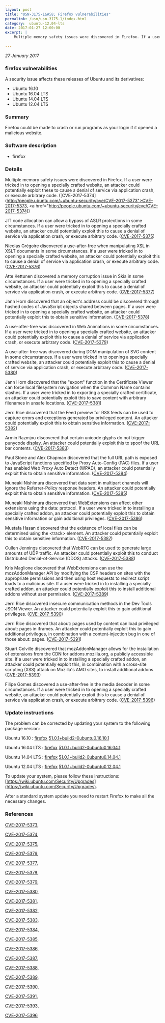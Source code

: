 ```yaml
---
layout: post
title: "USN-3175-1&#58; Firefox vulnerabilities"
permalink: /usn/usn-3175-1/index.html
category:  ubuntu-12.04-lts
date: 2017-01-27 12:00:00
excerpt: |
    Multiple memory safety issues were discovered in Firefox. If a user were tricked in to opening a specially crafted website, an attacker could potentially exploit these to cause a denial of service via application crash, or execute arbitrary code. ([CVE-2017-5374](http://people.ubuntu.com/~ubuntu-security/cve/CVE-2017-5373">CVE-2017-5373</a>, <a href="http://people.ubuntu.com/~ubuntu-security/cve/CVE-2017-5374))
    
--- 
```

 
 

*27 January 2017*

### firefox vulnerabilities

A security issue affects these releases of Ubuntu and its derivatives:

* Ubuntu 16.10
* Ubuntu 16.04 LTS
* Ubuntu 14.04 LTS
* Ubuntu 12.04 LTS

### Summary

Firefox could be made to crash or run programs as your login if it opened a malicious website.

### Software description

* firefox 

### Details

Multiple memory safety issues were discovered in Firefox. If a user were tricked in to opening a specially crafted website, an attacker could potentially exploit these to cause a denial of service via application crash, or execute arbitrary code. ([CVE-2017-5374](http://people.ubuntu.com/~ubuntu-security/cve/CVE-2017-5373">CVE-2017-5373</a>, <a href="http://people.ubuntu.com/~ubuntu-security/cve/CVE-2017-5374))

JIT code allocation can allow a bypass of ASLR protections in some circumstances. If a user were tricked in to opening a specially crafted website, an attacker could potentially exploit this to cause a denial of service via application crash, or execute arbitrary code. ([CVE-2017-5375](http://people.ubuntu.com/~ubuntu-security/cve/CVE-2017-5375))

Nicolas Grégoire discovered a use-after-free when manipulating XSL in XSLT documents in some circumstances. If a user were tricked in to opening a specially crafted website, an attacker could potentially exploit this to cause a denial of service via application crash, or execute arbitrary code. ([CVE-2017-5376](http://people.ubuntu.com/~ubuntu-security/cve/CVE-2017-5376))

Atte Kettunen discovered a memory corruption issue in Skia in some circumstances. If a user were tricked in to opening a specially crafted website, an attacker could potentially exploit this to cause a denial of service via application crash, or execute arbitrary code. ([CVE-2017-5377](http://people.ubuntu.com/~ubuntu-security/cve/CVE-2017-5377))

Jann Horn discovered that an object&#39;s address could be discovered through hashed codes of JavaScript objects shared between pages. If a user were tricked in to opening a specially crafted website, an attacker could potentially exploit this to obtain sensitive information. ([CVE-2017-5378](http://people.ubuntu.com/~ubuntu-security/cve/CVE-2017-5378))

A use-after-free was discovered in Web Animations in some circumstances. If a user were tricked in to opening a specially crafted website, an attacker could potentially exploit this to cause a denial of service via application crash, or execute arbitrary code. ([CVE-2017-5379](http://people.ubuntu.com/~ubuntu-security/cve/CVE-2017-5379))

A use-after-free was discovered during DOM manipulation of SVG content in some circumstances. If a user were tricked in to opening a specially crafted website, an attacker could potentially exploit this to cause a denial of service via application crash, or execute arbitrary code. ([CVE-2017-5380](http://people.ubuntu.com/~ubuntu-security/cve/CVE-2017-5380))

Jann Horn discovered that the &quot;export&quot; function in the Certificate Viewer can force local filesystem navigation when the Common Name contains slashes. If a user were tricked in to exporting a specially crafted certificate, an attacker could potentially exploit this to save content with arbitrary filenames in unsafe locations. ([CVE-2017-5381](http://people.ubuntu.com/~ubuntu-security/cve/CVE-2017-5381))

Jerri Rice discovered that the Feed preview for RSS feeds can be used to capture errors and exceptions generated by privileged content. An attacker could potentially exploit this to obtain sensitive information. ([CVE-2017-5382](http://people.ubuntu.com/~ubuntu-security/cve/CVE-2017-5382))

Armin Razmjou discovered that certain unicode glyphs do not trigger punycode display. An attacker could potentially exploit this to spoof the URL bar contents. ([CVE-2017-5383](http://people.ubuntu.com/~ubuntu-security/cve/CVE-2017-5383))

Paul Stone and Alex Chapman discovered that the full URL path is exposed to JavaScript functions specified by Proxy Auto-Config (PAC) files. If a user has enabled Web Proxy Auto Detect (WPAD), an attacker could potentially exploit this to obtain sensitive information. ([CVE-2017-5384](http://people.ubuntu.com/~ubuntu-security/cve/CVE-2017-5384))

Muneaki Nishimura discovered that data sent in multipart channels will ignore the Referrer-Policy response headers. An attacker could potentially exploit this to obtain sensitive information. ([CVE-2017-5385](http://people.ubuntu.com/~ubuntu-security/cve/CVE-2017-5385))

Muneaki Nishimura discovered that WebExtensions can affect other extensions using the data: protocol. If a user were tricked in to installing a specially crafted addon, an attacker could potentially exploit this to obtain sensitive information or gain additional privileges. ([CVE-2017-5386](http://people.ubuntu.com/~ubuntu-security/cve/CVE-2017-5386))

Mustafa Hasan discovered that the existence of local files can be determined using the &lt;track&gt; element. An attacker could potentially exploit this to obtain sensitive information. ([CVE-2017-5387](http://people.ubuntu.com/~ubuntu-security/cve/CVE-2017-5387))

Cullen Jennings discovered that WebRTC can be used to generate large amounts of UDP traffic. An attacker could potentially exploit this to conduct Distributed Denial-of-Service (DDOS) attacks. ([CVE-2017-5388](http://people.ubuntu.com/~ubuntu-security/cve/CVE-2017-5388))

Kris Maglione discovered that WebExtensions can use the mozAddonManager API by modifying the CSP headers on sites with the appropriate permissions and then using host requests to redirect script loads to a malicious site. If a user were tricked in to installing a specially crafted addon, an attacker could potentially exploit this to install additional addons without user permission. ([CVE-2017-5389](http://people.ubuntu.com/~ubuntu-security/cve/CVE-2017-5389))

Jerri Rice discovered insecure communication methods in the Dev Tools JSON Viewer. An attacker could potentially exploit this to gain additional privileges. ([CVE-2017-5390](http://people.ubuntu.com/~ubuntu-security/cve/CVE-2017-5390))

Jerri Rice discovered that about: pages used by content can load privileged about: pages in iframes. An attacker could potentially exploit this to gain additional privileges, in combination with a content-injection bug in one of those about: pages. ([CVE-2017-5391](http://people.ubuntu.com/~ubuntu-security/cve/CVE-2017-5391))

Stuart Colville discovered that mozAddonManager allows for the installation of extensions from the CDN for addons.mozilla.org, a publicly accessible site. If a user were tricked in to installing a specially crafted addon, an attacker could potentially exploit this, in combination with a cross-site scripting (XSS) attack on Mozilla&#39;s AMO sites, to install additional addons. ([CVE-2017-5393](http://people.ubuntu.com/~ubuntu-security/cve/CVE-2017-5393))

Filipe Gomes discovered a use-after-free in the media decoder in some circumstances. If a user were tricked in to opening a specially crafted website, an attacker could potentially exploit this to cause a denial of service via application crash, or execute arbitrary code. ([CVE-2017-5396](http://people.ubuntu.com/~ubuntu-security/cve/CVE-2017-5396)) 

### Update instructions

The problem can be corrected by updating your system to the following package version:

Ubuntu 16.10
 : [firefox](https://launchpad.net/ubuntu/+source/firefox) <span> [51.0.1+build2-0ubuntu0.16.10.1](https://launchpad.net/ubuntu/+source/firefox/51.0.1+build2-0ubuntu0.16.10.1) </span> 

Ubuntu 16.04 LTS
 : [firefox](https://launchpad.net/ubuntu/+source/firefox) <span> [51.0.1+build2-0ubuntu0.16.04.1](https://launchpad.net/ubuntu/+source/firefox/51.0.1+build2-0ubuntu0.16.04.1) </span> 

Ubuntu 14.04 LTS
 : [firefox](https://launchpad.net/ubuntu/+source/firefox) <span> [51.0.1+build2-0ubuntu0.14.04.1](https://launchpad.net/ubuntu/+source/firefox/51.0.1+build2-0ubuntu0.14.04.1) </span> 

Ubuntu 12.04 LTS
 : [firefox](https://launchpad.net/ubuntu/+source/firefox) <span> [51.0.1+build2-0ubuntu0.12.04.1](https://launchpad.net/ubuntu/+source/firefox/51.0.1+build2-0ubuntu0.12.04.1) </span> 

To update your system, please follow these instructions: [https://wiki.ubuntu.com/Security/Upgrades](https://wiki.ubuntu.com/Security/Upgrades).

After a standard system update you need to restart Firefox to make all the necessary changes. 

### References

 
 [CVE-2017-5373](http://people.ubuntu.com/~ubuntu-security/cve/CVE-2017-5373), 

 [CVE-2017-5374](http://people.ubuntu.com/~ubuntu-security/cve/CVE-2017-5374), 

 [CVE-2017-5375](http://people.ubuntu.com/~ubuntu-security/cve/CVE-2017-5375), 

 [CVE-2017-5376](http://people.ubuntu.com/~ubuntu-security/cve/CVE-2017-5376), 

 [CVE-2017-5377](http://people.ubuntu.com/~ubuntu-security/cve/CVE-2017-5377), 

 [CVE-2017-5378](http://people.ubuntu.com/~ubuntu-security/cve/CVE-2017-5378), 

 [CVE-2017-5379](http://people.ubuntu.com/~ubuntu-security/cve/CVE-2017-5379), 

 [CVE-2017-5380](http://people.ubuntu.com/~ubuntu-security/cve/CVE-2017-5380), 

 [CVE-2017-5381](http://people.ubuntu.com/~ubuntu-security/cve/CVE-2017-5381), 

 [CVE-2017-5382](http://people.ubuntu.com/~ubuntu-security/cve/CVE-2017-5382), 

 [CVE-2017-5383](http://people.ubuntu.com/~ubuntu-security/cve/CVE-2017-5383), 

 [CVE-2017-5384](http://people.ubuntu.com/~ubuntu-security/cve/CVE-2017-5384), 

 [CVE-2017-5385](http://people.ubuntu.com/~ubuntu-security/cve/CVE-2017-5385), 

 [CVE-2017-5386](http://people.ubuntu.com/~ubuntu-security/cve/CVE-2017-5386), 

 [CVE-2017-5387](http://people.ubuntu.com/~ubuntu-security/cve/CVE-2017-5387), 

 [CVE-2017-5388](http://people.ubuntu.com/~ubuntu-security/cve/CVE-2017-5388), 

 [CVE-2017-5389](http://people.ubuntu.com/~ubuntu-security/cve/CVE-2017-5389), 

 [CVE-2017-5390](http://people.ubuntu.com/~ubuntu-security/cve/CVE-2017-5390), 

 [CVE-2017-5391](http://people.ubuntu.com/~ubuntu-security/cve/CVE-2017-5391), 

 [CVE-2017-5393](http://people.ubuntu.com/~ubuntu-security/cve/CVE-2017-5393), 

 [CVE-2017-5396](http://people.ubuntu.com/~ubuntu-security/cve/CVE-2017-5396)
 


